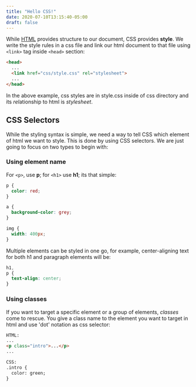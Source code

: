 ```yaml
---
title: "Hello CSS!"
date: 2020-07-10T13:15:40-05:00
draft: false
---
```


While [HTML](../b34) provides structure to our document, CSS provides **style**. We write the style rules in a css file and link our html document to that file using `<link>` tag inside `<head>` section:

```html
<head>
  ...
  <link href="css/style.css" rel="stylesheet">
  ...
</head>
```
In the above example, css styles are in style.css inside of css directory and its *rel*ationship to html is *stylesheet*.

## CSS Selectors
While the styling syntax is simple, we need a way to tell CSS which element of html we want to style. This is done by using CSS selectors. We are just going to focus on two types to begin with:

### Using element name
For `<p>`, use **p**; for `<h1>` use **h1**; its that simple:
```css
p {
  color: red;
}

a {
  background-color: grey;
}

img {
  width: 400px;
}
```

Multiple elements can be styled in one go, for example, center-aligning text for both h1 and paragraph elements will be:
```css
h1,
p {
  text-align: center;  
}
```
### Using classes
If you want to target a specific element or a group of elements, *classes* come to rescue. You give a class name to the element you want to target in html and use 'dot' notation as css selector:
```html
HTML:
...
<p class="intro">...</p>
...

CSS:
.intro {
  color: green;
}
```

